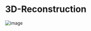 # 3D-Reconstruction

![image](https://github.com/user-attachments/assets/aae4266d-f932-471f-9e27-e59fd00338cd)

